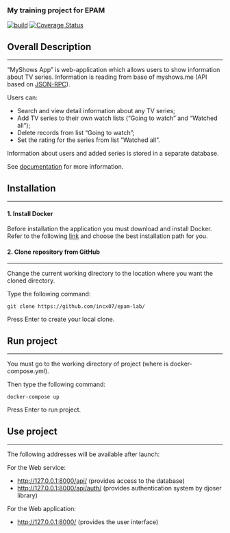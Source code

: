 ### My training project for EPAM

[![build](https://github.com/incx07/epam-lab/actions/workflows/build-docker.yml/badge.svg)](https://github.com/incx07/epam-lab/actions/workflows/build-docker.yml/) [![Coverage Status](https://coveralls.io/repos/github/incx07/epam-lab/badge.svg?branch=develop)](https://coveralls.io/github/incx07/epam-lab?branch=develop)

## Overall Description
______________

“MyShows App” is web-application which allows users to show information about TV series. Information is reading from base of myshows.me (API based on [JSON-RPC](https://api.myshows.me/shared/doc/)).
  
Users can:
* Search and view detail information about any TV series;
* Add TV series to their own watch lists (“Going to watch” and “Watched all”);
* Delete records from list “Going to watch”;
* Set the rating for the series from list “Watched all”.
  
Information about users and added series is stored in a separate database.

See [documentation](https://github.com/incx07/epam-lab/blob/step12/documentation/Software%20Requirements%20Specification.md) for more information.

## Installation
______________

#### 1. Install Docker

Before installation the application you must download and install Docker. Refer to the following [link](https://docs.docker.com/get-docker/) and choose the best installation path for you.

#### 2. Clone repository from GitHub
______________

Change the current working directory to the location where you want the cloned directory.

Type the following command:

    git clone https://github.com/incx07/epam-lab/

Press Enter to create your local clone.

## Run project
______________

You must go to the working directory of project (where is docker-compose.yml). 

Then type the following command:

    docker-compose up

Press Enter to run project.

## Use project
______________

The following addresses will be available after launch:

For the Web service:

* http://127.0.0.1:8000/api/ (provides access to the database)
* http://127.0.0.1:8000/api/auth/ (provides authentication system by djoser library)

For the Web application:

* http://127.0.0.1:8000/ (provides the user interface)
